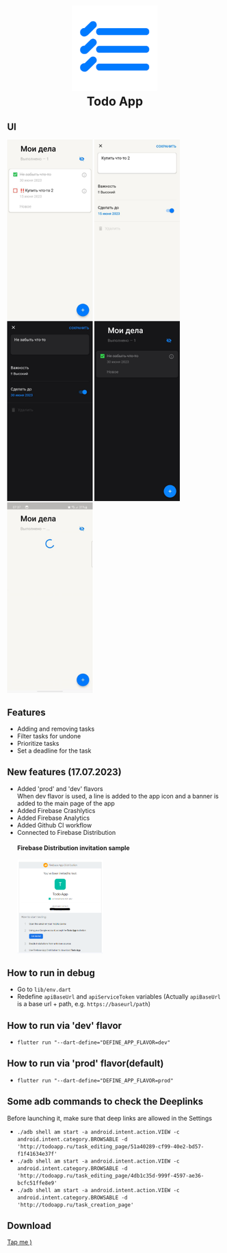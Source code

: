 <h1 align="center">
  <br>
  <img src="screenshots/icon2.png" alt="Todo" width="200">
  <br>
  Todo App
  <br>
</h1>

## UI

<p float="left">
  <img src="screenshots/screenshot1.jpg" width="200" />
  <img src="screenshots/screenshot2.jpg" width="200" />
  <img src="screenshots/screenshot3.jpg" width="200" />
  <img src="screenshots/screenshot4.jpg" width="200" />
  <img src="screenshots/screenshot5.jpg" width="200" />
</p>

## Features

* Adding and removing tasks
* Filter tasks for undone
* Prioritize tasks
* Set a deadline for the task

## New features (17.07.2023)
* Added 'prod' and 'dev' flavors\
When dev flavor is used, a line is added to the app icon and a banner is added to the main page of the app
* Added Firebase Crashlytics
* Added Firebase Analytics
* Added Github CI workflow
* Connected to Firebase Distribution
  #### Firebase Distribution invitation sample
    <img src="screenshots/firebase_invitation.png" width="200" />

## How to run in debug
* Go to `lib/env.dart `
* Redefine `apiBaseUrl` and `apiServiceToken` variables (Actually `apiBaseUrl` is a base url + path, e.g. `https://baseurl/path`)

## How to run via 'dev' flavor
* `flutter run "--dart-define="DEFINE_APP_FLAVOR=dev"`

## How to run via 'prod' flavor(default)
* `flutter run "--dart-define="DEFINE_APP_FLAVOR=prod"`

## Some adb commands to check the Deeplinks
Before launching it, make sure that deep links are allowed in the Settings

*  `./adb shell am start -a android.intent.action.VIEW -c android.intent.category.BROWSABLE -d 'http://todoapp.ru/task_editing_page/51a40289-cf99-40e2-bd57-f1f41634e37f'`
*  `./adb shell am start -a android.intent.action.VIEW -c android.intent.category.BROWSABLE -d 'http://todoapp.ru/task_editing_page/4db1c35d-999f-4597-ae36-bcfc51ffe8e9'`
*  `./adb shell am start -a android.intent.action.VIEW -c android.intent.category.BROWSABLE -d 'http://todoapp.ru/task_creation_page'` 

## Download
<a href="https://github.com/aa1dar/MyTodoApp/releases/tag/1.2.0">Tap me )<a>
